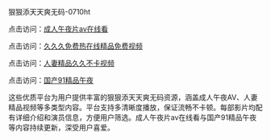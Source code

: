 狠狠添天天爽无码-0710ht

点击访问：<a href="https://heiliaoxwd5i8.pages.dev">成人午夜片av在线看</a>

点击访问：<a href="https://heiliaowt0d7p.pages.dev">久久久免费热在线精品免费视频</a>

点击访问：<a href="https://heiliaowzu4ur.pages.dev">人妻精品久久不卡视频</a>

点击访问：<a href="https://heiliaoow5kzm.pages.dev">国产91精品午夜</a>

这些优质平台为用户提供丰富的狠狠添天天爽无码资源，涵盖成人午夜AV、人妻精品视频等多类型内容。平台支持多清晰度播放，保证流畅不卡顿。每部影片均配有详细介绍和演员信息，方便用户筛选。成人午夜片av在线看与国产91精品午夜等内容持续更新，深受用户喜爱。

<span style="display:none;">[Canonical link](https://github.com/thi20250710/thi18 ）</span>
